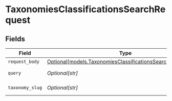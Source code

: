 # TaxonomiesClassificationsSearchRequest


## Fields

| Field                                                                                                                  | Type                                                                                                                   | Required                                                                                                               | Description                                                                                                            | Example                                                                                                                |
| ---------------------------------------------------------------------------------------------------------------------- | ---------------------------------------------------------------------------------------------------------------------- | ---------------------------------------------------------------------------------------------------------------------- | ---------------------------------------------------------------------------------------------------------------------- | ---------------------------------------------------------------------------------------------------------------------- |
| `request_body`                                                                                                         | [Optional[models.TaxonomiesClassificationsSearchRequestBody]](../models/taxonomiesclassificationssearchrequestbody.md) | :heavy_minus_sign:                                                                                                     | N/A                                                                                                                    |                                                                                                                        |
| `query`                                                                                                                | *Optional[str]*                                                                                                        | :heavy_minus_sign:                                                                                                     | Input to search                                                                                                        | sales                                                                                                                  |
| `taxonomy_slug`                                                                                                        | *Optional[str]*                                                                                                        | :heavy_minus_sign:                                                                                                     | Taxonomy slug                                                                                                          |                                                                                                                        |